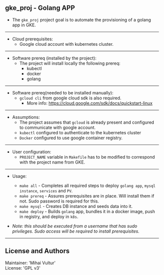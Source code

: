 [//]: # (Describe the project's purpose.)


## gke_proj - Golang APP

* The `gke_proj` project goal is to automate the provisioning of a golang app in GKE.


---
* Cloud prerequisites:
    - Google cloud account with kubernetes cluster.

---
* Software prereq (installed by the project):
    - The project will install locally the following prereq:
        - kubectl
        - docker
        - golang

---
* Software prereq(needed to be installed manually):
    - `gcloud cli` from google cloud sdk is also required.
        - More info: https://cloud.google.com/sdk/docs/quickstart-linux

---
* Assumptions:
    - The project assumes that `gcloud` is already present and configured to communicate with google account.
    - `kubectl` configured to authenticate to the kubernetes cluster
    - `Docker` configured to use google container registry.

---
* User configuration:
    - `PROJECT_NAME` variable in `Makefile` has to be modified to correspond with the project name from GKE.

---
* Usage:
    - `make all` - Completes all required steps to deploy `golang app`, `mysql instance`, `services` and `PV`.
    - `make prereq` - Assures prerequisites are in place. Will install them if not. Sudo password is required for this.
    - `make mysql` - Creates DB instance and seeds data into it.
    - `make deploy` - Builds `golang` app, bundles it in a docker image, push in registry, and deploy in `k8s`.

* *Note: this should be executed from a username that has sudo privileges. Sudo access will be required to install prerequisites.*

---
## **License and Authors**

Maintainer:       'Mihai Vultur'<br>
License:          'GPL v3'<br>

